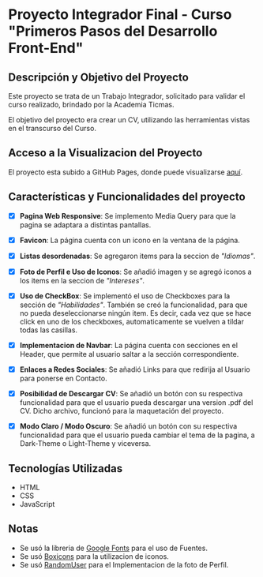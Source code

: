 
# Proyecto Integrador Final - Curso "Primeros Pasos del Desarrollo Front-End"


## Descripción y Objetivo del Proyecto

Este proyecto se trata de un Trabajo Integrador, solicitado para validar el curso realizado, brindado por la Academia Ticmas.

El objetivo del proyecto era crear un CV, utilizando las herramientas vistas en el transcurso del Curso.


## Acceso a la Visualizacion del Proyecto

El proyecto esta subido a GitHub Pages, donde puede visualizarse [aquí](https://lady-coder-16.github.io/tp-integrador-CV/).


## Características y Funcionalidades del proyecto

- [x]  **Pagina Web Responsive**: Se implemento Media Query para que la pagina se adaptara a distintas pantallas.
- [x]  **Favicon**: La página cuenta con un icono en la ventana de la página.
- [x] **Listas desordenadas**: Se agregaron items para la seccion de _"Idiomas"_.
- [x]  **Foto de Perfil e Uso de Iconos**: Se añadió imagen y se agregó iconos a los items en la seccion de _"Intereses"_.
- [x]  **Uso de CheckBox**: Se implementó el uso de Checkboxes para la sección de _"Habilidades"_. También se creó la funcionalidad, para que no pueda deseleccionarse ningún item. Es decir, cada vez que se hace click en uno de los checkboxes, automaticamente se vuelven a tildar todas las casillas.
- [x]  **Implementacion de Navbar**: La página cuenta con secciones en el Header, que permite al usuario saltar a la sección correspondiente.
- [x]  **Enlaces a Redes Sociales**: Se añadió Links para que redirija al Usuario para ponerse en Contacto.
- [x]  **Posibilidad de Descargar CV**: Se añadió un botón con su respectiva funcionalidad para que el usuario pueda descargar una version .pdf del CV. Dicho archivo, funcionó para la maquetación del proyecto.
- [x]  **Modo Claro / Modo Oscuro**: Se añadió un botón con su respectiva funcionalidad para que el usuario pueda cambiar el tema de la pagina, a Dark-Theme o Light-Theme y viceversa.



## Tecnologías Utilizadas

- HTML
- CSS
- JavaScript

## Notas

- Se usó la libreria de [Google Fonts](https://fonts.google.com/) para el uso de Fuentes.
- Se usó [Boxicons](https://boxicons.com/) para la utilizacion de iconos.
- Se usó [RandomUser](https://randomuser.me/) para el Implementacion de la foto de Perfil.

